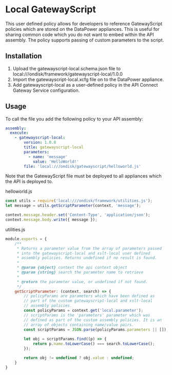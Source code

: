 # Local GatewayScript
This user defined policy allows for developers to reference GatewayScript policies which are stored on the DataPower appliances. This is useful for sharing common code which you do not want to embed within the API assembly. The policy supports passing of custom parameters to the script.

## Installation
1. Upload the gatewayscript-local.schema.json file to local:///ondisk/framework/gatewayscript-local/1.0.0
2. Import the gatewayscript-local.xcfg file on to the DataPower appliance.
3. Add gatewayscript-local as a user-defined policy in the API Connect Gateway Service configuration.

## Usage
To call the file you add the following policy to your API assembly:

```yaml
assembly:
  execute:
    - gatewayscript-local:
        version: 1.0.0
        title: gatewayscript-local
        parameters:
          - name: 'message'
            value: 'HelloWorld!'
        file: 'local:///ondisk/gatewayscript/helloworld.js'
```

Note that the GatewayScript file must be deployed to all appliances which the API is deployed to. 

helloworld.js
```javascript
const utils = require('local:///ondisk/framework/utilities.js');
let message = utils.getScriptParameter(context, 'message');

context.message.header.set('Content-Type', 'application/json');
context.message.body.write({ message });
```

utilities.js
```javascript
module.exports = {
    /**
     * Returns a parameter value from the array of parameters passed
     * into the gatewayscript-local and xslt-local user defined 
     * assembly policies. Returns undefined if no result is found.
     * 
     * @param {object} context the api context object
     * @param {string} search the parameter name to retrieve
     * 
     * @return the parameter value, or undefined if not found.
     */
    getScriptParameter: (context, search) => {
        // policyParams are parameters which have been defined as 
        // part of the custom gatewayscript-local and xslt-local 
        // assembly policies.
        const policyParams = context.get('local.parameter');
        // scriptParams is the 'parameters' parameter which was 
        // defined as part of the custom assembly policies. It is an 
        // array of objects containing name/value pairs.
        const scriptParams = JSON.parse(policyParams.parameters || []);
        
        let obj = scriptParams.find((p) => {
            return p.name.toLowerCase() === search.toLowerCase();
        });

        return obj != undefined ? obj.value : undefined;
    }
}
```
